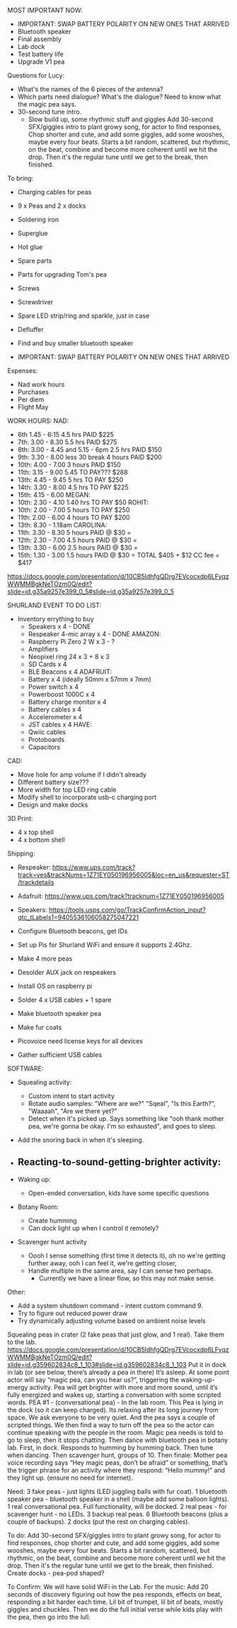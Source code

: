 MOST IMPORTANT NOW:
* IMPORTANT: SWAP BATTERY POLARITY ON NEW ONES THAT ARRIVED
* Bluetooth speaker
* Final assembly
* Lab dock
* Test battery life
* Upgrade V1 pea

Questions for Lucy:
* What's the names of the 6 pieces of the antenna?
* Which parts need dialogue? What's the dialogue? Need to know what the magic pea says.
* 30-second tune intro.
  * Slow build up, some rhythmic stuff and giggles
  Add 30-second SFX/giggles intro to plant growy song, for actor to find responses, 
  Chop shorter and cute, and add some giggles, add some wooshes, maybe every four beats. 
  Starts a bit random, scattered, but rhythmic, on the beat, combine and become more coherent until we hit the drop. 
  Then it's the regular tune until we get to the break, then finished.



To bring:
* Charging cables for peas
* 9 x Peas and 2 x docks
* Soldering iron
* Superglue
* Hot glue
* Spare parts
* Parts for upgrading Tom's pea
* Screws
* Screwdriver
* Spare LED strip/ring and sparkle, just in case
* Defluffer





* Find and buy smaller bluetooth speaker


* IMPORTANT: SWAP BATTERY POLARITY ON NEW ONES THAT ARRIVED

Expenses:
- Nad work hours
- Purchases
- Per diem
- Flight May

WORK HOURS:
NAD:
* 6th 1.45 - 6:15 4.5 hrs PAID $225
* 7th: 3.00 - 8.30 5.5 hrs PAID $275
* 8th: 3.00 - 4.45 and 5.15 - 6pm 2.5 hrs PAID $150
* 9th: 3.30 - 8.00 less 30 break 4 hours PAID $200
* 10th: 4.00 - 7.00 3 hours PAID $150
* 11th: 3.15 - 9.00 5.45 TO PAY??? $288
* 13th: 4.45 - 9.45 5 hrs TO PAY $250
* 14th: 3.30 - 8.00 4.5 hrs TO PAY $225
* 15th: 4.15 - 6.00 
MEGAN:
* 10th: 2.30 - 4.10 1:40 hrs TO PAY $50
ROHIT:
* 10th: 2.00 - 7.00 5 hours TO PAY $250
* 11th: 2.00 -  6.00 4 hours TO PAY $200
* 13th: 8.30 - 1.18am
CAROLINA:
* 11th: 3.30 - 8.30 5 hours PAID @ $30 = 
* 12th: 2.30 - 7.00 4.5 hours PAID @ $30 = 
* 13th: 3.30 - 6.00 2.5 hours PAID @ $30 = 
* 15th: 1.30 - 3.00 1.5 hours PAID @ $30 = 
TOTAL $405 + $12 CC fee = $417

https://docs.google.com/presentation/d/10CB5ldhfgQDrg7EVcocxdp6LFyqzWWMMBgkNeTOzm0Q/edit?slide=id.g35a9257e399_0_5#slide=id.g35a9257e399_0_5

SHURLAND EVENT TO DO LIST:
* Inventory errything to buy
  * Speakers x 4 - DONE
  * Respeaker 4-mic array x 4 - DONE
  AMAZON:
  * Raspberry Pi Zero 2 W x 3 - ?
  * Amplifiers
  * Neopixel ring 24 x 3 + 8 x 3
  * SD Cards x 4
  * BLE Beacons x 4
  ADAFRUIT:  
  * Battery x 4 (ideally 50mm x 57mm x 7mm)
  * Power switch x 4
  * Powerboost 1000C x 4
  * Battery charge monitor x 4
  * Battery cables x 4
  * Accelerometer x 4
  * JST cables x 4
  HAVE:
  * Qwiic cables
  * Protoboards
  * Capacitors

CAD:
* Move hole for amp volume if I didn't already
* Different battery size???
* More width for top LED ring cable
* Modify shell to incorporate usb-c charging port
* Design and make docks

3D Print:
* 4 x top shell
* 4 x bottom shell

Shipping:
* Respeaker: https://www.ups.com/track?track=yes&trackNums=1Z71EY050196956005&loc=en_us&requester=ST/trackdetails
* Adafruit: https://www.ups.com/track?tracknum=1Z71EY050196956005
* Speakers: https://tools.usps.com/go/TrackConfirmAction_input?qtc_tLabels1=9405536106058275047221

* Configure Bluetooth beacons, get IDs
* Set up Pis for Shurland WiFi and ensure it supports 2.4Ghz.
* Make 4 more peas
* Desolder AUX jack on respeakers
* Install OS on raspberry pi
* Solder 4 x USB cables + 1 spare
* Make bluetooth speaker pea
* Make fur coats
* Picovoice need license keys for all devices
* Gather sufficient USB cables


SOFTWARE:
* Squealing activity:
  - Custom intent to start activity
  - Rotate audio samples: "Where are we?" "Sqeal", "Is this Earth?", "Waaaah", "Are we there yet?"
  - Detect when it's picked up. Says something like "ooh thank mother pea, we're gonna be okay. I'm so exhausted", and goes to sleep.

* Add the snoring back in when it's sleeping.

* Reacting-to-sound-getting-brighter activity:
  - 
* Waking up:
  - Open-ended conversation, kids have some specific questions 

* Botany Room:
  - Create humming
  - Can dock light up when I control it remotely?

* Scavenger hunt activity
  - Oooh I sense something (first time it detects it), oh no we're getting further away, ooh I can feel it, we're getting closer, 
  - Handle multiple in the same area, say I can sense two perhaps.
    - Currently we have a linear flow, so this may not make sense.

Other:
* Add a system shutdown command - intent custom command 9. 
* Try to figure out reduced power draw 
* Try dynamically adjusting volume based on ambient noise levels


Squealing peas in crater (2 fake peas that just glow, and 1 real).
Take them to the lab.
https://docs.google.com/presentation/d/10CB5ldhfgQDrg7EVcocxdp6LFyqzWWMMBgkNeTOzm0Q/edit?slide=id.g359602834c8_1_103#slide=id.g359602834c8_1_103 
Put it in dock in lab (or see below, there’s already a pea in there)
It’s asleep. At some point actor will say “magic pea, can you hear us?”, triggering the waking-up-energy activity.  Pea will get brighter with more and more sound, until it’s fully energized and wakes up, starting a conversation with some scripted words. 
PEA #1 - (conversational pea) - In the lab room. This Pea is lying in the dock (so it can keep charged). Its relaxing after its long journey from space. We ask everyone to be very quiet. And the pea says a couple of scripted things. We then find a way to turn off the pea so the actor can continue speaking with the people in the room.
Magic pea needs is told to go to sleep, then it stops chatting. 
Then dance with bluetooth pea in botany lab. First, in dock. Responds to humming by humming back. Then tune when dancing. 
Then scavenger hunt, groups of 10.
Then finale: Mother pea voice recording says “Hey magic peas, don’t be afraid” or something, that’s the trigger phrase for an activity where they respond: “Hello mummy!” and they light up. (ensure no need for internet).

Need:
3 fake peas - just lights (LED juggling balls with fur coat).
1 bluetooth speaker pea - bluetooth speaker in a shell (maybe add some balloon lights).
1 real conversational pea. Full functionality, will be docked.
2 real peas - for scavenger hunt - no LEDs.
3 backup real peas.
6 Bluetooth beacons (plus a couple of backups).
2 docks (put the rest on charging cables).

To do:
Add 30-second SFX/giggles intro to plant growy song, for actor to find responses, chop shorter and cute, and add some giggles, add some wooshes, maybe every four beats. Starts a bit random, scattered, but rhythmic, on the beat, combine and become more coherent until we hit the drop. Then it's the regular tune until we get to the break, then finished.
Create docks - pea-pod shaped?

To Confirm:
We will have solid WiFi in the Lab.
For the music: Add 20 seconds of discovery figuring out how the pea responds, effects on beat, responding a bit harder each time. Lil bit of trumpet, lil bit of beats, mostly giggles and chuckles. Then we do the full initial verse while kids play with the pea, then go into the lull.

